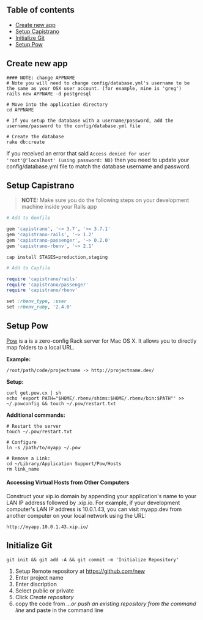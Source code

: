 ## Table of contents

- [Create new app](#create-new-app)
- [Setup Capistrano](#setup-capistrano)
- [Initialize Git](#initialize-git)
- [Setup Pow](#setup-pow)

## Create new app

```shell
#### NOTE: change APPNAME
# Note you will need to change config/database.yml's username to be the same as your OSX user account. (for example, mine is 'greg')
rails new APPNAME -d postgresql

# Move into the application directory
cd APPNAME

# If you setup the database with a username/password, add the username/password to the config/database.yml file

# Create the database
rake db:create
```

If you received an error that said `Access denied for user 'root'@'localhost' (using password: NO)` then you need to update your config/database.yml file to match the database username and password.

## Setup Capistrano

> **NOTE:** Make sure you do the following steps on your development machine inside your Rails app

```ruby
# Add to Gemfile

gem 'capistrano', '~> 3.7', '>= 3.7.1'
gem 'capistrano-rails', '~> 1.2'
gem 'capistrano-passenger', '~> 0.2.0'
gem 'capistrano-rbenv', '~> 2.1'
```

```shell
cap install STAGES=production,staging
```

```ruby
# Add to Capfile

require 'capistrano/rails'
require 'capistrano/passenger'
require 'capistrano/rbenv'

set :rbenv_type, :user
set :rbenv_ruby, '2.4.0'
```

## Setup Pow

[Pow](http://pow.cx/) is a is a zero-config Rack server for Mac OS X. It allows you to directly map folders to a local URL. 

**Example:**
```shell
/root/path/code/projectname -> http://projectname.dev/
```

**Setup:**
```shell
curl get.pow.cx | sh
echo 'export PATH="$HOME/.rbenv/shims:$HOME/.rbenv/bin:$PATH"' >> ~/.powconfig && touch ~/.pow/restart.txt
```

**Additional commands:**

```shell
# Restart the server
touch ~/.pow/restart.txt

# Configure
ln -s /path/to/myapp ~/.pow

# Remove a Link:
cd ~/Library/Application Support/Pow/Hosts
rm link_name
```

#### Accessing Virtual Hosts from Other Computers

Construct your xip.io domain by appending your application's name to your LAN IP address followed by .xip.io. For example, if your development computer's LAN IP address is 10.0.1.43, you can visit myapp.dev from another computer on your local network using the URL: 

```
http://myapp.10.0.1.43.xip.io/
```

## Initialize Git

```shell
git init && git add -A && git commit -m 'Initialize Repository'
```

1. Setup Remote repository at https://github.com/new
1. Enter project name
1. Enter discription
1. Select public or private
1. Click *Create repository*
1. copy the code from *…or push an existing repository from the command line* and paste in the command line
